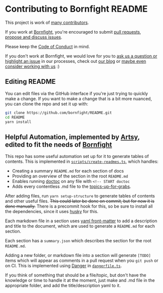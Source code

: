 # Contributing to Bornfight README

This project is work of [many contributors](https://github.com/bornfight/README/graphs/contributors).

If you work at [Bornfight](https://www.bornfight.com), you're encouraged to submit
[pull requests](https://github.com/bornfight/README/pulls),
[propose and discuss issues](https://github.com/bornfight/README/issues).

Please keep the [Code of Conduct](getting-started/code-of-conduct.md) in mind.

If you don't work at Bornfight, we would love for you to
[ask us a question or highlight an issue](https://github.com/bornfight/README/issues) in our processes, check out
[our blog](https://www.bornfight.com/blog) or
[maybe even consider working with us](https://www.bornfight.com/careers) :)

## Editing README

You can edit files via the GitHub interface if you're just trying to quickly make a change. If you want to make a
change that is a bit more nuanced, you can clone the repo and set it up with:

```sh
git clone https://github.com/bornfight/README.git
cd README
yarn install
```

## Helpful Automation, implemented by [Artsy](https://github.com/artsy/README/tree/master/scripts), edited to fit the needs of [Bornfight](https://www.bornfight.com)

This repo has some useful automation set up for it to generate tables of contents. This is implemented in
[`scripts/create-readmes.ts`](scripts/create-readmes.ts), which handles:

- Creating a summary `README.md` for each section of docs
- Providing an overview of the section in the root `README.md`
- Enables running [doctoc](https://github.com/thlorenz/doctoc#readme) on any file with `<!-- START doctoc`
- Adds every contentless .md file to the [topics-up-for-grabs](topics-up-for-grabs.md).

After adding files, run `yarn setup-structure` to generate tables of contents and other useful files. ~~This could
later be done on commit, but for now it is done manually.~~ There is a precommit hook for this, so be sure to
install all the dependencies, since it uses [husky](https://github.com/typicode/husky) for this.


Each markdown file in a section uses [yaml front-matter](https://jekyllrb.com/docs/frontmatter/) to add a
description and title to the document, which are used to generate a `README.md` for each section.

Each section has a `summary.json` which describes the section for the root `README.md`.

Adding a new folder, or markdown file into a section will generate `[TODO]` items which will appear as comments in
a pull request when you `git push` or on CI. This is implemented using [Danger](https://danger.systems) in
[`dangerfile.ts`](/dangerfile.ts).

If you think of something that should be a file/topic, but don't have the knowledge or time to handle it at the
moment, just make and .md file in the appropriate folder, and add the title/description yaml to it.
